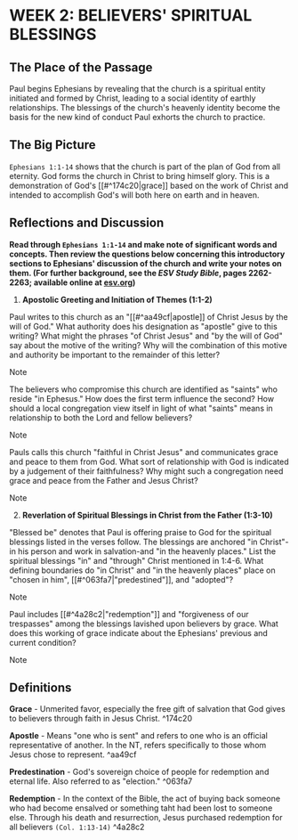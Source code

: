 # WEEK 2: BELIEVERS' SPIRITUAL BLESSINGS

## The Place of the Passage
Paul begins Ephesians by revealing that the church is a spiritual entity initiated and formed by Christ, leading to a social identity of earthly relationships. The blessings of the church's heavenly identity become the basis for the new kind of conduct Paul exhorts the church to practice.

## The Big Picture
`Ephesians 1:1-14` shows that the church is part of the plan of God from all eternity. God forms the church in Christ to bring himself glory. This is a demonstration of God's [[#^174c20|grace]] based on the work of Christ and intended to accomplish God's will both here on earth and in heaven.

## Reflections and Discussion
**Read through  `Ephesians 1:1-14` and make note of significant words and concepts. Then review the questions below concerning this introductory sections to Ephesians' discussion of the church and write your notes on them. (For further background, see the *ESV Study Bible*, pages 2262-2263; available online at [esv.org](https://www.esv.org/))**

1. **Apostolic Greeting and Initiation of Themes (1:1-2)**

Paul writes to this church as an "[[#^aa49cf|apostle]] of Christ Jesus by the will of God." What authority does his designation as "apostle" give to this writing? What might the phrases "of Christ Jesus" and "by the will of God" say about the motive of the writing? Why will the combination of this motive and authority be important to the remainder of this letter?

> [!NOTE]

The believers who compromise this church are identified as "saints" who reside "in Ephesus." How does the first term influence the second? How should a local congregation view itself in light of what "saints" means in relationship to both the Lord and fellow believers?

> [!NOTE]

Pauls calls this church "faithful in Christ Jesus" and communicates grace and peace to them from God. What sort of relationship with God is indicated by a judgement of their faithfulness? Why might such a congregation need grace and peace from the Father and Jesus Christ?

> [!NOTE]

2. **Reverlation of Spiritual Blessings in Christ from the Father (1:3-10)**

"Blessed be" denotes that Paul is offering praise to God for the spiritual blessings listed in the verses follow. The blessings are anchored "in Christ"- in his person and work in salvation-and "in the heavenly places." List the spiritual blessings "in" and "through" Christ mentioned in 1:4-6. What defining boundaries do "in Christ" and "in the heavenly places" place on "chosen in him", [[#^063fa7|"predestined"]], and "adopted"?

> [!NOTE]

Paul includes [[#^4a28c2|"redemption"]] and "forgiveness of our trespasses" among the blessings lavished upon believers by grace. What does this working of grace indicate about the Ephesians' previous and current condition?

> [!NOTE]



## Definitions
**Grace** - Unmerited favor, especially the free gift of salvation that God gives to believers through faith in Jesus Christ. ^174c20

**Apostle** - Means "one who is sent" and refers to  one who is an official representative of another. In the NT, refers specifically to those whom Jesus chose to represent. ^aa49cf

**Predestination** - God's sovereign choice of people for redemption and eternal life. Also referred to as "election." ^063fa7

**Redemption** - In the context of the Bible, the act of buying back someone who had become ensalved or something taht had been lost to someone else. Through his death and resurrection, Jesus purchased redemption for all believers `(Col. 1:13-14)` ^4a28c2
